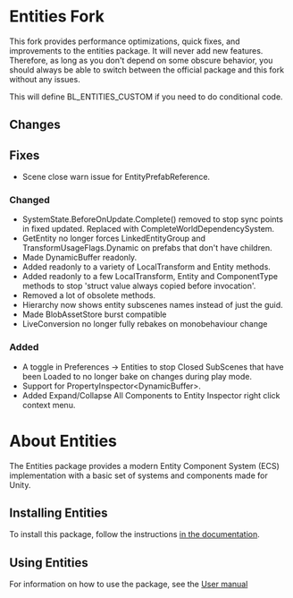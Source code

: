 # Entities Fork
This fork provides performance optimizations, quick fixes, and improvements to the entities package. It will never add new features. Therefore, as long as you don't depend on some obscure behavior, you should always be able to switch between the official package and this fork without any issues.

This will define BL_ENTITIES_CUSTOM if you need to do conditional code.

## Changes
## Fixes
- Scene close warn issue for EntityPrefabReference.

### Changed
- SystemState.BeforeOnUpdate.Complete() removed to stop sync points in fixed updated. Replaced with CompleteWorldDependencySystem.
- GetEntity no longer forces LinkedEntityGroup and TransformUsageFlags.Dynamic on prefabs that don't have children.
- Made DynamicBuffer readonly.
- Added readonly to a variety of LocalTransform and Entity methods.
- Added readonly to a few LocalTransform, Entity and ComponentType methods to stop 'struct value always copied before invocation'.
- Removed a lot of obsolete methods.
- Hierarchy now shows entity subscenes names instead of just the guid.
- Made BlobAssetStore burst compatible
- LiveConversion no longer fully rebakes on monobehaviour change

### Added
- A toggle in Preferences -> Entities to stop Closed SubScenes that have been Loaded to no longer bake on changes during play mode.
- Support for PropertyInspector<DynamicBuffer<T>>.
- Added Expand/Collapse All Components to Entity Inspector right click context menu.

# About Entities
The Entities package provides a modern Entity Component System (ECS) implementation with a basic set of systems and components made for Unity.

## Installing Entities
To install this package, follow the instructions [in the documentation](Documentation~/getting-started-installation.md).

## Using Entities
For information on how to use the package, see the [User manual](Documentation~/index.md)
